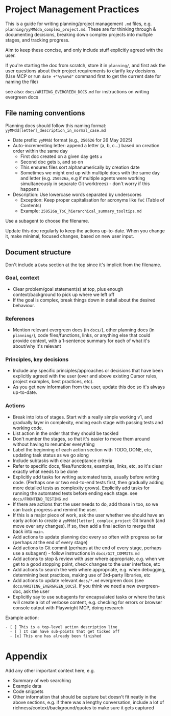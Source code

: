 # Project Management Practices

This is a guide for writing planning/project management `.md` files, e.g. `planning/yyMMdda_complex_project.md`. These are for thinking through & documenting decisions, breaking down complex projects into multiple stages, and tracking progress.

Aim to keep these concise, and only include stuff explicitly agreed with the user.

If you're starting the doc from scratch, store it in `planning/`, and first ask the user questions about their project requirements to clarify key decisions. (Use MCP or run `date +"%y%m%d"` command first to get the current date for naming the file)

see also: `docs/WRITING_EVERGREEN_DOCS.md` for instructions on writing evergreen docs


## File naming conventions

Planning docs should follow this naming format: `yyMMdd[letter]_description_in_normal_case.md`

- Date prefix: `yyMMdd` format (e.g., `250526` for 26 May 2025)
- Auto-incrementing letter: append a letter (a, b, c...) based on creation order within the same day
  - First doc created on a given day gets `a`
  - Second doc gets `b`, and so on
  - This ensures files sort alphanumerically by creation date
  - Sometimes we might end up with multiple docs with the same day and letter (e.g. `250526a`, e.g if multiple agents were working simultaneously in separate Git worktrees) - don't worry if this happens
- Description: Use lowercase words separated by underscores
  - Exception: Keep proper capitalisation for acronyms like `ToC` (Table of Contents)
  - Example: `250526a_ToC_hierarchical_summary_tooltips.md`

Use a subagent to choose the filename.

Update this doc regularly to keep the actions up-to-date. When you change it, make minimal, focused changes, based on new user input.


## Document structure

Don't include a `Date` section at the top since it's implicit from the filename.


### Goal, context

- Clear problem/goal statement(s) at top, plus enough context/background to pick up where we left off
- If the goal is complex, break things down in detail about the desired behaviour.


### References

- Mention relevant evergreen docs (in `docs/`), other planning docs (in `planning/`), code files/functions, links, or anything else that could provide context, with a 1-sentence summary for each of what it's about/why it's relevant


### Principles, key decisions

- Include any specific principles/approaches or decisions that have been explicitly agreed with the user (over and above existing Cursor rules, project examples, best practices, etc).
- As you get new information from the user, update this doc so it's always up-to-date.


### Actions

- Break into lots of stages. Start with a really simple working v1, and gradually layer in complexity, ending each stage with passing tests and working code.
- List action in the order that they should be tackled
- Don't number the stages, so that it's easier to move them around without having to renumber everything
- Label the beginning of each action section with TODO, DONE, etc, updating task status as we go along
- Include subtasks with clear acceptance criteria
- Refer to specific docs, files/functions, examples, links, etc, so it's clear exactly what needs to be done
- Explicitly add tasks for writing automated tests, usually before writing code. (Perhaps one or two end-to-end tests first, then gradually adding more detailed tests as complexity grows). Explicitly add tasks for running the automated tests before ending each stage. see `docs/FRONTEND_TESTING.md`
- If there are actions that the user needs to do, add those in too, so we can track progress and remind the user.
- If this is a major piece of work, ask the user whether we should have an early action to create a `yyMMdd[letter]_complex_project` Git branch (and move over any changes). If so, then add a final action to merge that back into `main`.
- Add actions to update planning doc every so often with progress so far (perhaps at the end of every stage)
- Add actions to Git commit (perhaps at the end of every stage, perhaps use a subagent) - follow instructions in `docs/GIT_COMMITS.md`
- Add actions to stop & review with user where appropriate, e.g. when we get to a good stopping point, check changes to the user interface, etc
- Add actions to search the web where appropriate, e.g. when debugging, determining best practices, making use of 3rd-party libraries, etc
- Add actions to update relevant `docs/*.md` evergreen docs (see `docs/WRITING_EVERGREEN_DOCS`). If you think we need a new evergreen-doc, ask the user
- Explicitly say to use subagents for encapsulated tasks or where the task will create a lot of verbose content, e.g. checking for errors or browser console output with Playwright MCP, doing research

Example action:

```
- [ ] This is a top-level action description line
  - [ ] It can have sub-points that get ticked off
  - [x] This one has already been finished
```

# Appendix

Add any other important context here, e.g.
- Summary of web searching
- Example data
- Code snippets
- Other information that should be capture but doesn't fit neatly in the above sections, e.g. if there was a lengthy conversation, include a lot of richness/context/background/quotes to make sure it gets captured